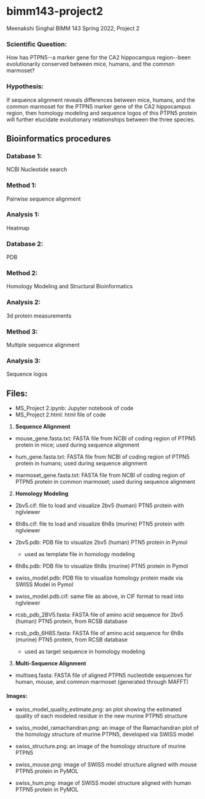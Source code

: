 # bimm143-project2
Meenakshi Singhal
BIMM 143 Spring 2022, Project 2


### Scientific Question:
How has PTPN5--a marker gene for the CA2 hippocampus region--been evolutionarily conserved between mice, humans, and the common marmoset?

### Hypothesis:
If sequence alignment reveals differences between mice, humans, and the common marmoset for the PTPN5 marker gene of the CA2 hippocampus region, then homology modeling and sequence logos of this PTPN5 protein will further elucidate evolutionary relationships between the three species.

## Bioinformatics procedures 

### Database 1:
NCBI Nucleotide search

### Method 1:
Pairwise sequence alignment

### Analysis 1:
Heatmap

### Database 2: 
PDB

### Method 2:
Homology Modeling and Structural Bioinformatics

### Analysis 2:
3d protein measurements 

### Method 3:
Multiple sequence alignment

### Analysis 3:
Sequence logos

## Files:

- MS_Project 2.ipynb: Jupyter notebook of code
- MS_Project 2.html: html file of code

1. **Sequence Alignment** 
- mouse_gene.fasta.txt: FASTA file from NCBI of coding region of PTPN5 protein in mice; used during sequence alignment 


- hum_gene.fasta.txt: FASTA file from NCBI of coding region of PTPN5 protein in humans; used during sequence alignment 


- marmoset_gene.fasta.txt: FASTA file from NCBI of coding region of PTPN5 protein in common marmoset; used during sequence alignment 

2. **Homology Modeling**
- 2bv5.cif: file to load and visualize 2bv5 (human) PTN5 protein with nglviewer
- 6h8s.cif: file to load and visualize 6h8s (murine) PTN5 protein with nglviewer


- 2bv5.pdb: PDB file to visualize 2bv5 (human) PTN5 protein in Pymol
  - used as template file in homology modeling
- 6h8s.pdb: PDB file to visualize 6h8s (murine) PTN5 protein in Pymol
- swiss_model.pdb: PDB file to visualize homology protein made via SWISS Model in Pymol
- swiss_model.pdb.cif: same file as above, in CIF format to read into nglviewer

- rcsb_pdb_2BV5.fasta: FASTA file of amino acid sequence for 2bv5 (human) PTN5 protein, from RCSB database
- rcsb_pdb_6H8S.fasta: FASTA file of amino acid sequence for 6h8s (murine) PTN5 protein, from RCSB database
    - used as target sequence in homology modeling

3. **Multi-Sequence Alignment**
- multiseq.fasta: FASTA file of aligned PTPN5 nucleotide sequences for human, mouse, and common marmoset (generated through MAFFT)

#### Images: 
- swiss_model_quality_estimate.png: an plot showing the estimated quality of each modeled residue in the new murine PTPN5 structure
- swiss_model_ramachandran.png: an image of the Ramachandran plot of the homology structure of murine PTPN5, developed via SWISS model
- swiss_structure.png: an image of the homology structure of murine PTPN5

- swiss_mouse.png: image of SWISS model structure aligned with mouse PTPN5 protein in PyMOL
- swiss_hum.png: image of SWISS model structure aligned with human PTPN5 protein in PyMOL
